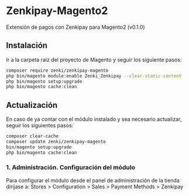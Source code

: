# Zenkipay-Magento2

Extensión de pagos con Zenkipay para Magento2 (v0.1.0)

## Instalación

Ir a la carpeta raíz del proyecto de Magento y seguir los siguiente pasos:

```bash
composer require zenki/zenkipay-magento
php bin/magento module:enable Zenki_Zenkipay --clear-static-content
php bin/magento setup:upgrade
php bin/magento cache:clean
```

## Actualización

En caso de ya contar con el módulo instalado y sea necesario actualizar, seguir los siguientes pasos:

```bash
composer clear-cache
composer update zenki/zenkipay-magento
bin/magento setup:upgrade
php bin/magento cache:clean
```

### 1. Administración. Configuración del módulo

Para configurar el módulo desde el panel de administración de la tienda diríjase a: Stores > Configuration > Sales > Payment Methods > Zenkipay
